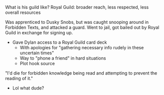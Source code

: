 What is his guild like? Royal Guild: broader reach, less respected, less overall resources

Was apprenticed to Dusky Snobs, but was caught snooping around in Forbidden Texts, and attacked a guard. Went to jail, got bailed out by Royal Guild in exchange for signing up.


- Gave Dylan access to a Royal Guild card deck
  - With apologies for "gathering necessary info rudely in these uncertain times"
  - Way to "phone a friend" in hard situations
  - Plot hook source

"I'd die for forbidden knowledge being read and attempting to prevent the reading of it."
- Lol what dude?
